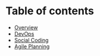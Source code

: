 # Table of contents

- [Overview](README.md)
- [DevOps](devops.md)
- [Social Coding](social-coding.md)
- [Agile Planning](agile-planning.md)
